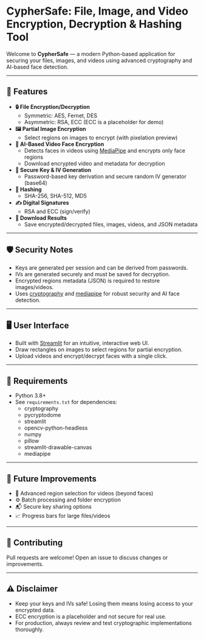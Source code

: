 # CypherSafe: File, Image, and Video Encryption, Decryption & Hashing Tool

Welcome to **CypherSafe** — a modern Python-based application for securing your files, images, and videos using advanced cryptography and AI-based face detection.

---

## 🚀 Features

- **🔒 File Encryption/Decryption**
  - Symmetric: AES, Fernet, DES
  - Asymmetric: RSA, ECC (ECC is a placeholder for demo)
- **🖼️ Partial Image Encryption**
  - Select regions on images to encrypt (with pixelation preview)
- **🎥 AI-Based Video Face Encryption**
  - Detects faces in videos using [MediaPipe](https://google.github.io/mediapipe/) and encrypts only face regions
  - Download encrypted video and metadata for decryption
- **🔑 Secure Key & IV Generation**
  - Password-based key derivation and secure random IV generator (base64)
- **🔎 Hashing**
  - SHA-256, SHA-512, MD5
- **✍️ Digital Signatures**
  - RSA and ECC (sign/verify)
- **📂 Download Results**
  - Save encrypted/decrypted files, images, videos, and JSON metadata

---

## 🛡️ Security Notes

- Keys are generated per session and can be derived from passwords.
- IVs are generated securely and must be saved for decryption.
- Encrypted regions metadata (JSON) is required to restore images/videos.
- Uses [cryptography](https://cryptography.io/) and [mediapipe](https://google.github.io/mediapipe/) for robust security and AI face detection.

---

## 🖥️ User Interface

- Built with [Streamlit](https://streamlit.io/) for an intuitive, interactive web UI.
- Draw rectangles on images to select regions for partial encryption.
- Upload videos and encrypt/decrypt faces with a single click.

---

## 🧰 Requirements

- Python 3.8+
- See `requirements.txt` for dependencies:
  - cryptography
  - pycryptodome
  - streamlit
  - opencv-python-headless
  - numpy
  - pillow
  - streamlit-drawable-canvas
  - mediapipe

---

## 🧟️ Future Improvements

- 🎨 Advanced region selection for videos (beyond faces)
- ⚙️ Batch processing and folder encryption
- 📬 Secure key sharing options
- 📈 Progress bars for large files/videos

---

## 🤝 Contributing

Pull requests are welcome! Open an issue to discuss changes or improvements.

---

## ⚠️ Disclaimer

- Keep your keys and IVs safe! Losing them means losing access to your encrypted data.
- ECC encryption is a placeholder and not secure for real use.
- For production, always review and test cryptographic implementations thoroughly.
